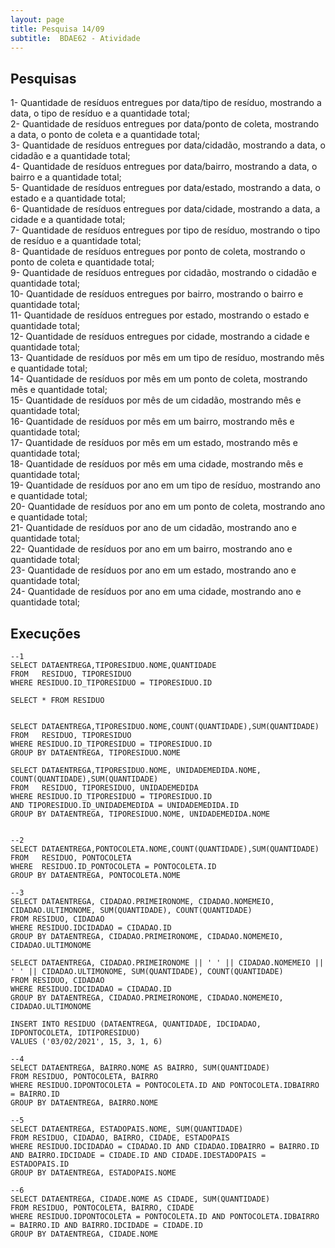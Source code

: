 ```yaml
---
layout: page
title: Pesquisa 14/09
subtitle:  BDAE62 - Atividade
---
```


## Pesquisas
1- Quantidade de resíduos entregues por data/tipo de resíduo, mostrando a data, o tipo de resíduo e a quantidade total;<br>
2- Quantidade de resíduos entregues por data/ponto de coleta, mostrando a data, o ponto de coleta e a quantidade total;<br>
3- Quantidade de resíduos entregues por data/cidadão, mostrando a data, o cidadão e a quantidade total;<br>
4- Quantidade de resíduos entregues por data/bairro, mostrando a data, o bairro e a quantidade total;<br>
5- Quantidade de resíduos entregues por data/estado, mostrando a data, o estado e a quantidade total;<br>
6- Quantidade de resíduos entregues por data/cidade, mostrando a data, a cidade e a quantidade total;<br>
7- Quantidade de resíduos entregues por tipo de resíduo, mostrando o tipo de resíduo e a quantidade total;<br>
8- Quantidade de resíduos entregues por ponto de coleta, mostrando o ponto de coleta e quantidade total;<br>
9- Quantidade de resíduos entregues por cidadão, mostrando o cidadão e quantidade total;<br>
10- Quantidade de resíduos entregues por bairro, mostrando o bairro e quantidade total;<br>
11- Quantidade de resíduos entregues por estado, mostrando o estado e quantidade total;<br>
12- Quantidade de resíduos entregues por cidade, mostrando a cidade e quantidade total;<br>
13- Quantidade de resíduos por mês em um tipo de resíduo, mostrando mês e quantidade total;<br>
14- Quantidade de resíduos por mês em um ponto de coleta, mostrando mês e quantidade total;<br>
15- Quantidade de resíduos por mês de um cidadão, mostrando mês e quantidade total;<br>
16- Quantidade de resíduos por mês em um bairro, mostrando mês e quantidade total;<br>
17- Quantidade de resíduos por mês em um estado, mostrando mês e quantidade total;<br>
18- Quantidade de resíduos por mês em uma cidade, mostrando mês e quantidade total;<br>
19- Quantidade de resíduos por ano em um tipo de resíduo, mostrando ano e quantidade total;<br>
20- Quantidade de resíduos por ano em um ponto de coleta, mostrando ano e quantidade total;<br>
21- Quantidade de resíduos por ano de um cidadão, mostrando ano e quantidade total;<br>
22- Quantidade de resíduos por ano em um bairro, mostrando ano e quantidade total;<br>
23- Quantidade de resíduos por ano em um estado, mostrando ano e quantidade total;<br>
24- Quantidade de resíduos por ano em uma cidade, mostrando ano e quantidade total;<br>


## Execuções
```
--1
SELECT DATAENTREGA,TIPORESIDUO.NOME,QUANTIDADE
FROM   RESIDUO, TIPORESIDUO 
WHERE RESIDUO.ID_TIPORESIDUO = TIPORESIDUO.ID
 
SELECT * FROM RESIDUO

 
SELECT DATAENTREGA,TIPORESIDUO.NOME,COUNT(QUANTIDADE),SUM(QUANTIDADE)
FROM   RESIDUO, TIPORESIDUO 
WHERE RESIDUO.ID_TIPORESIDUO = TIPORESIDUO.ID 
GROUP BY DATAENTREGA, TIPORESIDUO.NOME
 
SELECT DATAENTREGA,TIPORESIDUO.NOME, UNIDADEMEDIDA.NOME, COUNT(QUANTIDADE),SUM(QUANTIDADE)
FROM   RESIDUO, TIPORESIDUO, UNIDADEMEDIDA
WHERE RESIDUO.ID_TIPORESIDUO = TIPORESIDUO.ID 
AND TIPORESIDUO.ID_UNIDADEMEDIDA = UNIDADEMEDIDA.ID
GROUP BY DATAENTREGA, TIPORESIDUO.NOME, UNIDADEMEDIDA.NOME


--2
SELECT DATAENTREGA,PONTOCOLETA.NOME,COUNT(QUANTIDADE),SUM(QUANTIDADE)
FROM   RESIDUO, PONTOCOLETA 
WHERE  RESIDUO.ID_PONTOCOLETA = PONTOCOLETA.ID 
GROUP BY DATAENTREGA, PONTOCOLETA.NOME

--3
SELECT DATAENTREGA, CIDADAO.PRIMEIRONOME, CIDADAO.NOMEMEIO, CIDADAO.ULTIMONOME, SUM(QUANTIDADE), COUNT(QUANTIDADE)
FROM RESIDUO, CIDADAO
WHERE RESIDUO.IDCIDADAO = CIDADAO.ID
GROUP BY DATAENTREGA, CIDADAO.PRIMEIRONOME, CIDADAO.NOMEMEIO, CIDADAO.ULTIMONOME
 
SELECT DATAENTREGA, CIDADAO.PRIMEIRONOME || ' ' || CIDADAO.NOMEMEIO ||  ' ' || CIDADAO.ULTIMONOME, SUM(QUANTIDADE), COUNT(QUANTIDADE)
FROM RESIDUO, CIDADAO
WHERE RESIDUO.IDCIDADAO = CIDADAO.ID
GROUP BY DATAENTREGA, CIDADAO.PRIMEIRONOME, CIDADAO.NOMEMEIO, CIDADAO.ULTIMONOME
 
INSERT INTO RESIDUO (DATAENTREGA, QUANTIDADE, IDCIDADAO, IDPONTOCOLETA, IDTIPORESIDUO)
VALUES ('03/02/2021', 15, 3, 1, 6)

--4
SELECT DATAENTREGA, BAIRRO.NOME AS BAIRRO, SUM(QUANTIDADE)
FROM RESIDUO, PONTOCOLETA, BAIRRO
WHERE RESIDUO.IDPONTOCOLETA = PONTOCOLETA.ID AND PONTOCOLETA.IDBAIRRO = BAIRRO.ID
GROUP BY DATAENTREGA, BAIRRO.NOME

--5
SELECT DATAENTREGA, ESTADOPAIS.NOME, SUM(QUANTIDADE)
FROM RESIDUO, CIDADAO, BAIRRO, CIDADE, ESTADOPAIS
WHERE RESIDUO.IDCIDADAO = CIDADAO.ID AND CIDADAO.IDBAIRRO = BAIRRO.ID AND BAIRRO.IDCIDADE = CIDADE.ID AND CIDADE.IDESTADOPAIS = ESTADOPAIS.ID
GROUP BY DATAENTREGA, ESTADOPAIS.NOME

--6
SELECT DATAENTREGA, CIDADE.NOME AS CIDADE, SUM(QUANTIDADE)
FROM RESIDUO, PONTOCOLETA, BAIRRO, CIDADE
WHERE RESIDUO.IDPONTOCOLETA = PONTOCOLETA.ID AND PONTOCOLETA.IDBAIRRO = BAIRRO.ID AND BAIRRO.IDCIDADE = CIDADE.ID
GROUP BY DATAENTREGA, CIDADE.NOME

```
